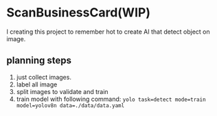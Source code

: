 # ScanBusinessCard(WIP)
I creating this project to remember hot to create AI that detect object on image.
## planning steps
1. just collect images.
1. label all image
1. split images to validate and train
1. train model with following command: 
`yolo task=detect mode=train model=yolov8n data=./data/data.yaml`

